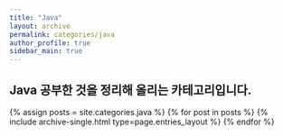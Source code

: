 ```yaml
---
title: "Java"
layout: archive
permalink: categories/java
author_profile: true
sidebar_main: true
---
```


## Java 공부한 것을 정리해 올리는 카테고리입니다.

{% assign posts = site.categories.java %}
{% for post in posts %} {% include archive-single.html type=page.entries_layout %} {% endfor %}